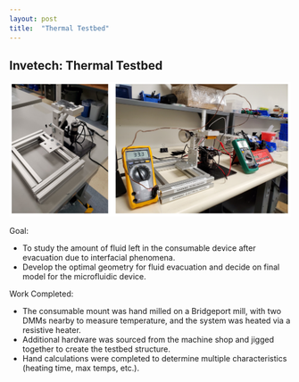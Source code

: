 ```yaml
---
layout: post
title:  "Thermal Testbed"
---
```


## Invetech: Thermal Testbed

<img src="/assets/thermal testbed.png" alt="logo" class = 'centered'>

Goal:
+ To study the amount of fluid left in the consumable device after evacuation due to interfacial phenomena.
+ Develop the optimal geometry for fluid evacuation and decide on final model for the microfluidic device.

Work Completed:
+ The consumable mount was hand milled on a Bridgeport mill, with two DMMs nearby to measure temperature, and the system was heated via a resistive heater.
+ Additional hardware was sourced from the machine shop and jigged together to create the testbed structure.
+ Hand calculations were completed to determine multiple characteristics (heating time, max temps, etc.).
